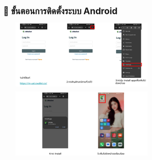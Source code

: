 # 📝 ขั้นตอนการติดตั้งระบบ Android

<figure><img src="../.gitbook/assets/image (85).png" alt=""><figcaption></figcaption></figure>

<figure><img src="../.gitbook/assets/image (170).png" alt=""><figcaption></figcaption></figure>
